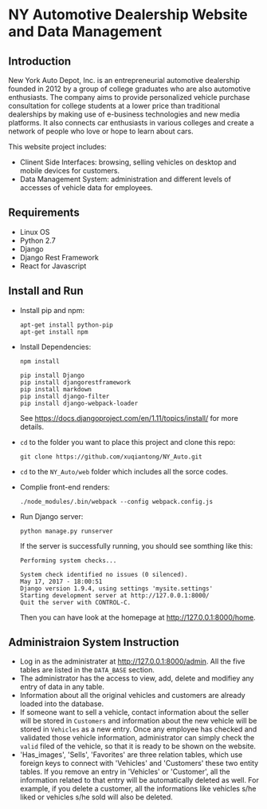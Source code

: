 # NY Automotive Dealership Website and Data Management

## Introduction
New York Auto Depot, Inc. is an entrepreneurial automotive dealership founded in 2012 by a group of college graduates who are also automotive enthusiasts. The company aims to provide personalized vehicle purchase consultation for college students at a lower price than traditional dealerships by making use of e-business technologies and new media platforms. It also connects car enthusiasts in various colleges and create a network of people who love or hope to learn about cars.

This website project includes:
- Clinent Side Interfaces: browsing, selling vehicles on desktop and mobile devices for customers.
- Data Management System: administration and different levels of accesses of vehicle data for employees.

## Requirements
- Linux OS
- Python 2.7
- Django
- Django Rest Framework
- React for Javascript

## Install and Run
- Install pip and npm:
  ```
  apt-get install python-pip
  apt-get install npm
  ```
  
- Install Dependencies:
  ```
  npm install

  pip install Django
  pip install djangorestframework
  pip install markdown
  pip install django-filter 
  pip install django-webpack-loader
  ```
  See https://docs.djangoproject.com/en/1.11/topics/install/ for more details.
- `cd` to the folder you want to place this project and clone this repo:
  ```
  git clone https://github.com/xuqiantong/NY_Auto.git
  ```
- `cd` to the `NY_Auto/web` folder which includes all the sorce codes.
- Complie front-end renders:
  ```
  ./node_modules/.bin/webpack --config webpack.config.js
  ```
- Run Django server:
  ```
  python manage.py runserver
  ```
  If the server is successfully running, you should see somthing like this:
  ```
  Performing system checks...

  System check identified no issues (0 silenced).
  May 17, 2017 - 18:00:51
  Django version 1.9.4, using settings 'mysite.settings'
  Starting development server at http://127.0.0.1:8000/
  Quit the server with CONTROL-C.
  ```
  Then you can have look at the homepage at http://127.0.0.1:8000/home.
  
## Administraion System Instruction
- Log in as the administrater at http://127.0.0.1:8000/admin. All the five tables are listed in the `DATA_BASE` section.
- The administrator has the access to view, add, delete and modifiey any entry of data in any table.
- Information about all the original vehicles and customers are already loaded into the database.
- If someone want to sell a vehicle, contact information about the seller will be stored in `Customers` and information about the new vehicle will be stored in `Vehicles` as a new entry. Once any employee has checked and validated those vehicle information, administrator can simply check the `valid` filed of the vehicle, so that it is ready to be shown on the website.
- 'Has_images', 'Sells', 'Favorites' are three relation tables, which use foreign keys to connect with 'Vehicles' and 'Customers' these two entity tables. If you remove an entry in 'Vehicles' or 'Customer', all the information related to that entry will be automatically deleted as well. For example, if you delete a customer, all the informations like vehicles s/he liked or vehicles s/he sold will also be deleted. 
